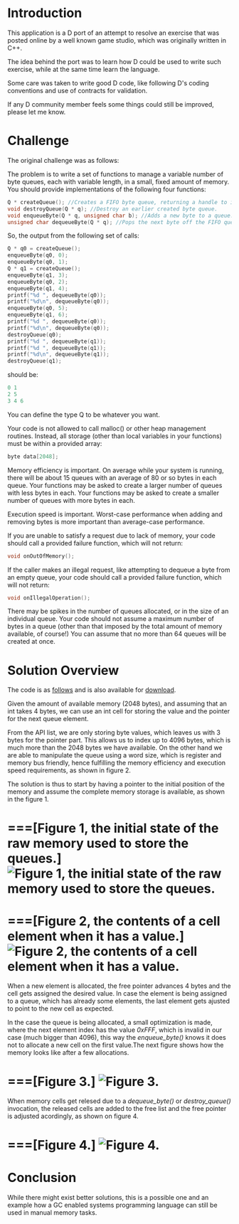 # Introduction
This application is a D port of an attempt to resolve an exercise that was posted online by a well known game studio, which was originally written in C++.

The idea behind the port was to learn how D could be used to write such exercise, while at the same time learn the language.

Some care was taken to write good D code, like following D's coding conventions and use of contracts for validation.

If any D community member feels some things could still be improved, please let me know.

# Challenge

The original challenge was as follows:

The problem is to write a set of functions to manage a variable number of byte queues, each with variable length, in a small, fixed amount of memory. You should provide implementations of the following four functions:
   
~~~cpp
Q * createQueue(); //Creates a FIFO byte queue, returning a handle to it.
void destroyQueue(Q * q); //Destroy an earlier created byte queue.
void enqueueByte(Q * q, unsigned char b); //Adds a new byte to a queue.
unsigned char dequeueByte(Q * q); //Pops the next byte off the FIFO queue.
~~~

 So, the output from the following set of calls:

~~~cpp
Q * q0 = createQueue();
enqueueByte(q0, 0);
enqueueByte(q0, 1);
Q * q1 = createQueue();
enqueueByte(q1, 3);
enqueueByte(q0, 2);
enqueueByte(q1, 4);
printf("%d ", dequeueByte(q0));
printf("%d\n", dequeueByte(q0));
enqueueByte(q0, 5);
enqueueByte(q1, 6);
printf("%d ", dequeueByte(q0));
printf("%d\n", dequeueByte(q0));
destroyQueue(q0);
printf("%d ", dequeueByte(q1));
printf("%d ", dequeueByte(q1));
printf("%d\n", dequeueByte(q1));
destroyQueue(q1);
~~~

should be:

~~~cpp
0 1
2 5
3 4 6
~~~
You can define the type Q to be whatever you want.

Your code is not allowed to call malloc() or other heap management routines. Instead, all storage (other than local variables in your functions) must be within a provided array:

~~~cpp
byte data[2048];
~~~

Memory efficiency is important. On average while your system is running, there will be about 15 queues with an average of 80 or so bytes in each queue. Your functions may be asked to create a larger number of queues with less bytes in each. Your functions may be asked to create a smaller number of queues with more bytes in each.

Execution speed is important. Worst-case performance when adding and removing bytes is more important than average-case performance.

If you are unable to satisfy a request due to lack of memory, your code should call a provided failure function, which will not return:

~~~cpp
void onOutOfMemory();
~~~

If the caller makes an illegal request, like attempting to dequeue a byte from an empty queue, your code should call a provided failure function, which will not return:

~~~cpp
void onIllegalOperation();
~~~

There may be spikes in the number of queues allocated, or in the size of an individual queue. Your code should not assume a maximum number of bytes in a queue (other than that imposed by the total amount of memory available, of course!) You can assume that no more than 64 queues will be created at once.


# Solution Overview

The code is as [follows](/compilers/tutorials/queue-d/queue.d.html) and is also available for [download](/compilers/tutorials/queue-d/queue-d.zip).

Given the amount of available memory (2048 bytes), and assuming that an int takes 4 bytes, we can use an int cell for storing the value and the pointer for the next queue element.
   
From the API list, we are only storing byte values, which leaves us with 3 bytes for the pointer part. This allows us to index up to 4096 bytes, which is much more than the 2048 bytes we have available. On the other hand we are able to manipulate the queue using a word size, which is register and memory bus friendly, hence fulfilling the memory efficiency and execution speed requirements, as shown in figure 2.
   
The solution is thus to start by having a pointer to the initial position of the memory and assume the complete memory storage is available, as shown in the figure 1.

===[Figure 1, the initial state of the raw memory used to store the queues.]   
![Figure 1, the initial state of the raw memory used to store the queues.](/compilers/tutorials/queue-d/figure-1.png)
===

===[Figure 2, the contents of a cell element when it has a value.]
![Figure 2, the contents of a cell element when it has a value.](/compilers/tutorials/queue-d/figure-2.png)
===
   
When a new element is allocated, the free pointer advances 4 bytes and the cell gets assigned the desired value. In case the element is being assigned to a queue, which has already some elements, the last element gets ajusted to point to the new cell as expected.
   
In the case the queue is being allocated, a small optimization is made, where the next element index has the value _0xFFF_, which is invalid in our case (much bigger than 4096), this way the _enqueue_byte()_ knows it does not to allocate a new cell on the first value.The next figure shows how the memory looks like after a few allocations.

===[Figure 3.]
![Figure 3.](/compilers/tutorials/queue-d/figure-3.png)
===
   
When memory cells get relesed due to a  _dequeue_byte()_ or _destroy_queue()_ invocation, the released cells are added to the free list and the free pointer is adjusted acordingly, as shown on figure 4.

===[Figure 4.]
![Figure 4.](/compilers/tutorials/queue-d/figure-4.png)
===

# Conclusion

While there might exist better solutions, this is a possible one and an example how a GC enabled systems programming language can still be used in manual memory tasks.
